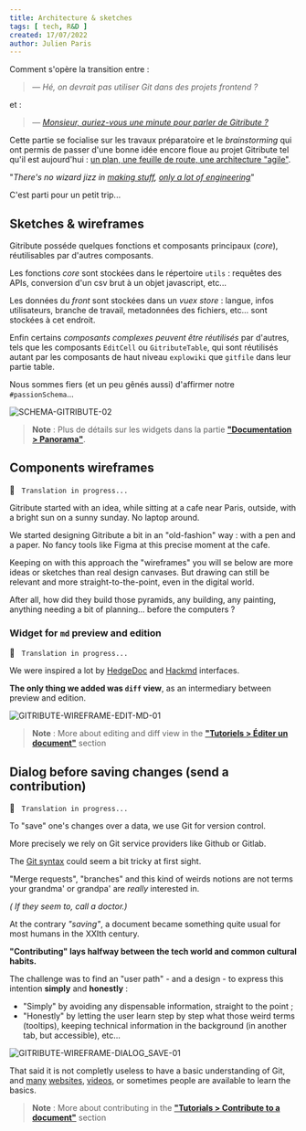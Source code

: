 ```yaml
---
title: Architecture & sketches
tags: [ tech, R&D ]
created: 17/07/2022
author: Julien Paris
---
```


Comment s'opère la transition entre :

> — _Hé, on devrait pas utiliser Git dans des projets frontend ?_

 et :

> — _[Monsieur, auriez-vous une minute pour parler de Gitribute ?](https://www.youtube.com/watch?v=sghOYbR_fXA&ab_channel=TikTokTaciousShorts)_

Cette partie se focialise sur les travaux préparatoire et le _brainstorming_ qui ont permis de passer d'une bonne idée encore floue au projet Gitribute tel qu'il est aujourd'hui : [un plan, une feuille de route, une architecture "agile"](https://www.linkedin.com/pulse/agile-approach-methodology-carlo-occhiena/).

"_There's no wizard jizz in [making stuff](https://www.youtube.com/watch?v=N4IfPtl3W_M&ab_channel=exurb1a), [only a lot of engineering](https://www.youtube.com/watch?v=qE0UimODxNg&ab_channel=exurb1a)_"

C'est parti pour un petit trip...

## Sketches & wireframes

Gitribute posséde quelques fonctions et composants principaux (_core_), réutilisables par d'autres composants.

Les fonctions _core_ sont stockées dans le répertoire `utils` : requêtes des APIs, conversion d'un csv brut à un objet javascript, etc...

Les données du _front_ sont stockées dans un _vuex store_ : langue, infos utilisateurs, branche de travail, metadonnées des fichiers, etc... sont stockées à cet endroit.

Enfin certains _composants complexes peuvent être réutilisés_ par d'autres, tels que les composants `EditCell` ou `GitributeTable`, qui sont réutilisés autant par les composants de haut niveau `explowiki` que `gitfile` dans leur partie table.

Nous sommes fiers (et un peu gênés aussi) d'affirmer notre `#passionSchema`...

![SCHEMA-GITRIBUTE-02](https://raw.githubusercontent.com/multi-coop/vizboard-website-content/main/images/schemas/Multi-gitribute-schema-02.png)

> **Note** : Plus de détails sur les widgets dans la partie **["Documentation > Panorama"](/docs-widgets-overview)**.

## Components wireframes

🚧  &nbsp; `Translation in progress...`

Gitribute started with an idea, while sitting at a cafe near Paris, outside, with a bright sun on a sunny sunday. No laptop around.

We started designing Gitribute a bit in an "old-fashion" way : with a pen and a paper. No fancy tools like Figma at this precise moment at the cafe.

Keeping on with this approach the "wireframes" you will se below are more ideas or sketches than real design canvases. But drawing can still be relevant and more straight-to-the-point, even in the digital world.

After all, how did they build those pyramids, any building, any painting, anything needing a bit of planning... before the computers ?

### Widget for `md` preview and edition

🚧  &nbsp; `Translation in progress...`

We were inspired a lot by [HedgeDoc](https://hedgedoc.org/) and [Hackmd](https://hackmd.io) interfaces.

**The only thing we added was `diff` view**, as an intermediary between preview and edition.

![GITRIBUTE-WIREFRAME-EDIT-MD-01](https://raw.githubusercontent.com/multi-coop/vizboard-website-content/main/images/schemas/Multi-gitribute-wireframe-edit-md-01.png)

> **Note** : More about editing and diff view in the **["Tutoriels > Éditer un document"](/tutorial-edition)** section

## Dialog before saving changes (send a contribution)

🚧  &nbsp; `Translation in progress...`

To "save" one's changes over a data, we use Git for version control.

More precisely we rely on Git service providers like Github or Gitlab. 

The [Git syntax](https://en.wikipedia.org/wiki/Git) could seem a bit tricky at first sight.

"Merge requests", "branches" and this kind of weirds notions are not terms your grandma' or grandpa' are _really_ interested in.

_( If they seem to, call a doctor.)_

At the contrary _"saving"_, a document became something quite usual for most humans in the XXIth century.

**"Contributing" lays halfway between the tech world and common cultural habits.**

The challenge was to find an "user path" - and a design - to express this intention **simply** and **honestly** :

- "Simply" by avoiding any dispensable information, straight to the point ;
- "Honestly" by letting the user learn step by step what those weird terms (tooltips), keeping technical information in the background (in another tab, but accessible), etc...

![GITRIBUTE-WIREFRAME-DIALOG_SAVE-01](https://raw.githubusercontent.com/multi-coop/vizboard-website-content/main/images/schemas/Multi-gitribute-wireframe-commit_dialog-01.png)

That said it is not completly useless to have a basic understanding of Git, and [many](https://www.atlassian.com/git) [websites](https://learngitbranching.js.org/?locale=fr_FR), [videos](https://www.youtube.com/watch?v=2ReR1YJrNOM&ab_channel=ProgrammingwithMosh), or sometimes people are available to learn the basics.

> **Note** : More about contributing in the **["Tutorials > Contribute to a document"](/tutorial-contribution)** section
